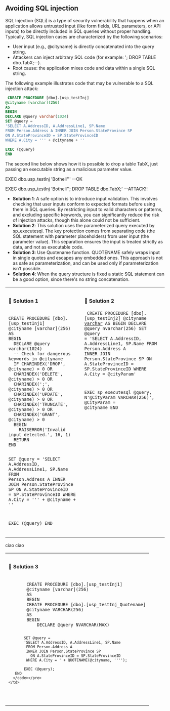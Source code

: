 ## Avoiding SQL injection
SQL Injection (SQLi) is a type of security vulnerability that happens when an application allows untrusted input (like form fields, URL parameters, or API inputs) to be directly included in SQL queries without proper handling. Typically, SQL injection cases are characterized by the following scenarios:
- User input (e.g., @cityname) is directly concatenated into the query string.
- Attackers can inject arbitrary SQL code (for example: '; DROP TABLE dbo.TabX;--).
- Root cause: the application mixes code and data within a single SQL string.

The following example illustrates code that may be vulnerable to a SQL injection attack:
 
```sql
 CREATE PROCEDURE [dbo].[usp_testInj]
@cityname [varchar](256)
AS
BEGIN
DECLARE @query varchar(1024)
SET @query = 
'SELECT A.AddressID, A.AddressLine1, SP.Name
FROM Person.Address A INNER JOIN Person.StateProvince SP 
ON A.StateProvinceID = SP.StateProvinceID 
WHERE A.City = ''' + @cityname + ''
  
EXEC (@query)
END
```
The second line below shows how it is possible to drop a table TabX, just passing an executable string as a malicious parameter value.

EXEC dbo.usp_testInj 'Bothell'''  --OK

EXEC dbo.usp_testInj 'Bothell''; DROP TABLE dbo.TabX;'   --ATTACK!!

- **Solution 1**: A safe option is to introduce input validation. This involves checking that user inputs conform to expected formats before using them in SQL queries. By restricting input to valid characters or patterns, and excluding specific keywords, you can significantly reduce the risk of injection attacks, though this alone could not be sufficient.
- **Solution 2**: This solution uses the parameterized query executed by sp_executesql. The key protection comes from separating code (the SQL statement with parameter placeholders) from user input (the parameter value). This separation ensures the input is treated strictly as data, and not as executable code.
- **Solution 3**: Use Quotename function. QUOTENAME safely wraps input in single quotes and escapes any embedded ones. This approach is not as safe as parameterization, and can be used only if parameterization isn’t possible.
- **Solution 4**: When the query structure is fixed a static SQL statement can be a good option, since there's no string concatenation.

<table>
  <tr>
    <td style="vertical-align: top; padding: 10px;">
      <h4>🔹 Solution 1</h4>
      <pre><code>
CREATE PROCEDURE [dbo].[usp_testInj1]
@cityname [varchar](256)
AS
BEGIN
  DECLARE @query varchar(1024)
  -- Check for dangerous keywords in @cityname 
  IF CHARINDEX('DROP', @cityname) > 0 OR 
  CHARINDEX('DELETE', @cityname) > 0 OR
  CHARINDEX(';', @cityname) > 0 OR
  CHARINDEX('UPDATE', @cityname) > 0 OR
  CHARINDEX('TRUNCATE', @cityname) > 0 OR
  CHARINDEX('GRANT', @cityname) > 0
  BEGIN
    RAISERROR('Invalid input detected.', 16, 1)
  RETURN
END

SET @query =
'SELECT A.AddressID, A.AddressLine1, SP.Name
 FROM Person.Address A
 INNER JOIN Person.StateProvince SP
 ON A.StateProvinceID = SP.StateProvinceID
 WHERE A.City = ''' + @cityname + ''

EXEC (@query)
END
      </code></pre>
    </td>
    <td style="vertical-align: top; padding: 10px;">
      <h4>🔹 Solution 2</h4>
      <pre><code>
CREATE PROCEDURE [dbo].[usp_testInj2]
@cityname [varchar](256)
AS
BEGIN
  DECLARE @query nvarchar(256)
  SET @query = 
  'SELECT A.AddressID, A.AddressLine1, SP.Name
   FROM Person.Address A 
   INNER JOIN Person.StateProvince SP 
   ON A.StateProvinceID = SP.StateProvinceID 
   WHERE A.City = @cityParam'

  EXEC sp_executesql @query,
  N'@CityParam VARCHAR(256)',
  @CityParam = @cityname
END
      </code></pre>
    </td>
  </tr>
</table>
ciao ciao 
<table>
  <tr>
    <td style="vertical-align: top; padding: 10px;">
      <h4>🔹 Solution 3</h4>
      <pre><code>
       CREATE PROCEDURE [dbo].[usp_testInj1]
       @cityname [varchar](256)
       AS
       BEGIN
       CREATE PROCEDURE [dbo].[usp_testInj_Quotename]
       @cityname VARCHAR(256)
       AS
       BEGIN
           DECLARE @query NVARCHAR(MAX)
       
           SET @query = 
           'SELECT A.AddressID, A.AddressLine1, SP.Name
            FROM Person.Address A
            INNER JOIN Person.StateProvince SP 
              ON A.StateProvinceID = SP.StateProvinceID
            WHERE A.City = ' + QUOTENAME(@cityname, '''');
       
           EXEC (@query);
       END
      </code></pre>
    </td>
  </tr>
</table>
